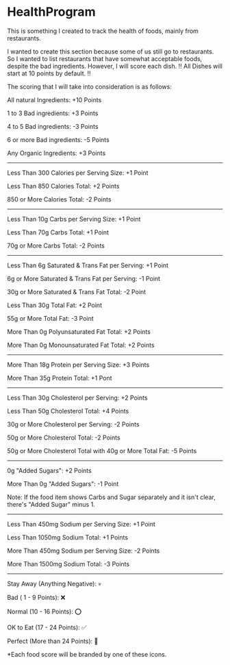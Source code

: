# HealthProgram
This is something I created to track the health of foods, mainly from restaurants.


I wanted to create this section because some of us still go to restaurants. So I wanted to list restaurants that have somewhat acceptable foods, despite the bad ingredients. However, I will score each dish.
‼️ All Dishes will start at 10 points by default. ‼️ 

The scoring that I will take into consideration is as follows: 

All natural Ingredients: +10 Points

1 to 3 Bad ingredients:  +3 Points

4 to 5 Bad ingredients: -3 Points

6 or more Bad ingredients: -5 Points

Any Organic Ingredients: +3 Points

----

Less Than 300 Calories per Serving Size: +1 Point 

Less Than 850 Calories Total: +2 Points

850 or More Calories Total: -2 Points

----

Less Than 10g Carbs per Serving Size: +1 Point

Less Than 70g Carbs Total: +1 Point

70g or More Carbs Total: -2 Points

----

Less Than 6g Saturated & Trans Fat per Serving: +1 Point

6g or More Saturated & Trans Fat per Serving: -1 Point

30g or More Saturated & Trans Fat Total: -2 Point

Less Than 30g Total Fat: +2 Point

55g or More Total Fat: -3 Point

More Than 0g Polyunsaturated Fat Total: +2 Points

More Than 0g Monounsaturated Fat Total: +2 Points

----

More Than 18g Protein per Serving Size: +3 Points

More Than 35g Protein Total: +1 Pont

----

Less Than 30g Cholesterol per Serving: +2 Points

Less Than 50g Cholesterol Total: +4 Points

30g or More Cholesterol per Serving: -2 Points

50g or More Cholesterol Total: -2 Points

50g or More Cholesterol Total with 40g or More Total Fat: -5 Points

----

0g "Added Sugars": +2 Points 

More Than 0g "Added Sugars": -1 Point

Note: If the food item shows Carbs and Sugar separately and it isn't clear, there's "Added Sugar" minus 1. 

----

Less Than 450mg Sodium per Serving Size: +1 Point

Less Than 1050mg Sodium Total: +1 Points

More Than 450mg Sodium per Serving Size: -2 Points

More Than 1500mg Sodium Total: -3 Points

----

Stay Away (Anything Negative): 💀 

Bad ( 1 - 9 Points): ❌ 

Normal (10 - 16 Points): ⭕ 

OK to Eat (17 - 24 Points): ✅ 

Perfect (More than 24 Points): 💎

*Each food score will be branded by one of these icons.
